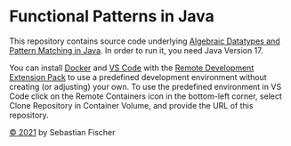 # Functional Patterns in Java

This repository contains source code underlying
[Algebraic Datatypes and Pattern Matching in Java](https://sebfisch.github.io/java-data/).
In order to run it, you need Java Version 17.

You can install 
[Docker](https://docs.docker.com/get-docker/)
and 
[VS Code](https://code.visualstudio.com/download)
with the 
[Remote Development Extension Pack](https://marketplace.visualstudio.com/items?itemName=ms-vscode-remote.vscode-remote-extensionpack)
to use a predefined development environment without creating (or adjusting) your own.
To use the predefined environment in VS Code 
click on the Remote Containers icon in the bottom-left corner, 
select Clone Repository in Container Volume, 
and provide the URL of this repository.

[© 2021](https://creativecommons.org/licenses/by-sa/2.0/)
by Sebastian Fischer